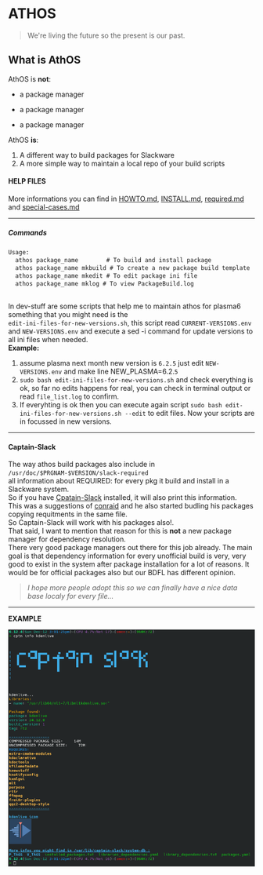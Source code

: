 # ATHOS

> We\'re living the future so
> the present is our past.


## What is AthOS

AthOS is **not**:

* a package manager
- a package manager
+ a package manager

AthOS **is**:

1. A different way to build packages for Slackware
2. A more simple way to maintain a local repo of your build scripts


#### HELP FILES

More informations you can find in [HOWTO.md][1], [INSTALL.md][2], [required.md][3] and [special-cases.md][4]

[1]: ./DOCS/HOWTO.md        'HOWTO.md'
[2]: ./DOCS/INSTALL.md  "INSTALL.md"
[3]: ./DOCS/required.md    "required.md"
[4]: ./DOCS/special-cases.md (special-cases.md)



---

##### Commands

```
Usage:
  athos package_name        # To build and install package
  athos package_name mkbuild # To create a new package build template
  athos package_name mkedit # To edit package ini file
  athos package_name mklog # To view PackageBuild.log
  
```

In dev-stuff are some scripts that help me to maintain athos for plasma6 something that you might need is the <br>
`edit-ini-files-for-new-versions.sh`, this script read `CURRENT-VERSIONS.env` and `NEW-VERSIONS.env` and execute a sed -i command for update versions to all ini files when needed.<br>
**Example:**<br>
1. assume plasma next month new version is `6.2.5` just edit `NEW-VERSIONS.env` and make line NEW_PLASMA=6.2.`5`
2. `sudo bash edit-ini-files-for-new-versions.sh` and check everything is ok, so far no edits happens for real, you can check in terminal output or read `file_list.log` to confirm.
3. If everyhting is ok then you can execute again script `sudo bash edit-ini-files-for-new-versions.sh --edit` to edit files. Now your scripts are in focussed in new versions.

---

#### Captain-Slack
The way athos build packages also include in `/usr/doc/$PRGNAM-$VERSION/slack-required`<br>
all information about REQUIRED: for every pkg it build and install in a Slackware system.<br>
So if you have [Cpatain-Slack](https://github.com/rizitis/captain-slack) installed, it will also print this information.<br>
This was a suggestions of [conraid](https://github.com/conraid/SlackBuilds/issues/37) and he also started budling his packages<br>
copying requitments in the same file.<br>
So Captain-Slack will work with his packages also!.<br>
That said, I want to mention that reason for this is **not** a new package manager for dependency resolution.<br>
There very good package managers out there for this job already. The main goal is that dependency information for every unofficial build is very, very good to exist in the system after package installation for a lot of reasons. It would be for official packages also but our BDFL has different opinion.<br>
> *I hope more people adopt this so we can finally have a nice data base localy for every file...*

---

**EXAMPLE**<br>

![cptn](./cptn.png)



